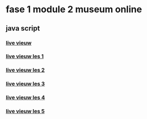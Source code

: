 # fase 1 module 2 museum online
## java script

### [live vieuw](https://32805.hosts1.ma-cloud.nl/)
### [live vieuw les 1](https://32805.hosts1.ma-cloud.nl/silverbullet)
### [live vieuw les 2](https://32805.hosts1.ma-cloud.nl/seasons)
### [live vieuw les 3](https://32805.hosts1.ma-cloud.nl/tentoonstelling)
### [live vieuw les 4](https://32805.hosts1.ma-cloud.nl/boodschappen)
### [live vieuw les 5](https://32805.hosts1.ma-cloud.nl/achtergrondkleur)